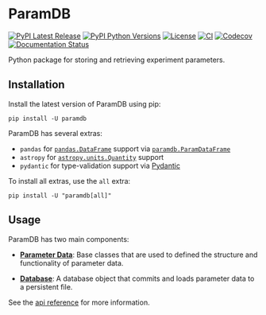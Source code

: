 # ParamDB

<!-- start badges -->

[![PyPI Latest Release](https://img.shields.io/pypi/v/paramdb)](https://pypi.org/project/paramdb/)
[![PyPI Python Versions](https://img.shields.io/pypi/pyversions/paramdb)](https://pypi.org/project/paramdb/)
[![License](https://img.shields.io/pypi/l/paramdb)](https://github.com/PainterQubits/paramdb/blob/main/LICENSE)
[![CI](https://github.com/PainterQubits/paramdb/actions/workflows/ci.yml/badge.svg)](https://github.com/PainterQubits/paramdb/actions/workflows/ci.yml)
[![Codecov](https://codecov.io/github/PainterQubits/paramdb/branch/main/graph/badge.svg?token=PQEJWLBTBK)](https://codecov.io/github/PainterQubits/paramdb)
[![Documentation Status](https://readthedocs.org/projects/paramdb/badge/?version=stable)](https://paramdb.readthedocs.io/en/stable/?badge=stable)

<!-- end badges -->

<!-- start intro -->

Python package for storing and retrieving experiment parameters.

<!-- end intro -->

## Installation

<!-- start installation -->

Install the latest version of ParamDB using pip:

```
pip install -U paramdb
```

ParamDB has several extras:

- `pandas` for [`pandas.DataFrame`] support via [`paramdb.ParamDataFrame`]
- `astropy` for [`astropy.units.Quantity`] support
- `pydantic` for type-validation support via [Pydantic]

To install all extras, use the `all` extra:

```
pip install -U "paramdb[all]"
```

[`pandas.DataFrame`]: https://pandas.pydata.org/docs/reference/api/pandas.DataFrame.html
[`paramdb.ParamDataFrame`]: https://paramdb.readthedocs.io/en/stable/api-reference.html#paramdb.ParamDataFrame
[`astropy.units.quantity`]: https://docs.astropy.org/en/stable/api/astropy.units.Quantity.html#astropy.units.Quantity
[Pydantic]: https://docs.pydantic.dev/latest/

<!-- end installation -->

## Usage

ParamDB has two main components:

- [**Parameter Data**]: Base classes that are used to defined the structure and
  functionality of parameter data.

- [**Database**]: A database object that commits and loads parameter data to a persistent
  file.

See the [api reference] for more information.

[**parameter data**]: https://paramdb.readthedocs.io/en/stable/parameter-data.html
[**database**]: https://paramdb.readthedocs.io/en/stable/database.html
[api reference]: https://paramdb.readthedocs.io/en/stable/api-reference.html
